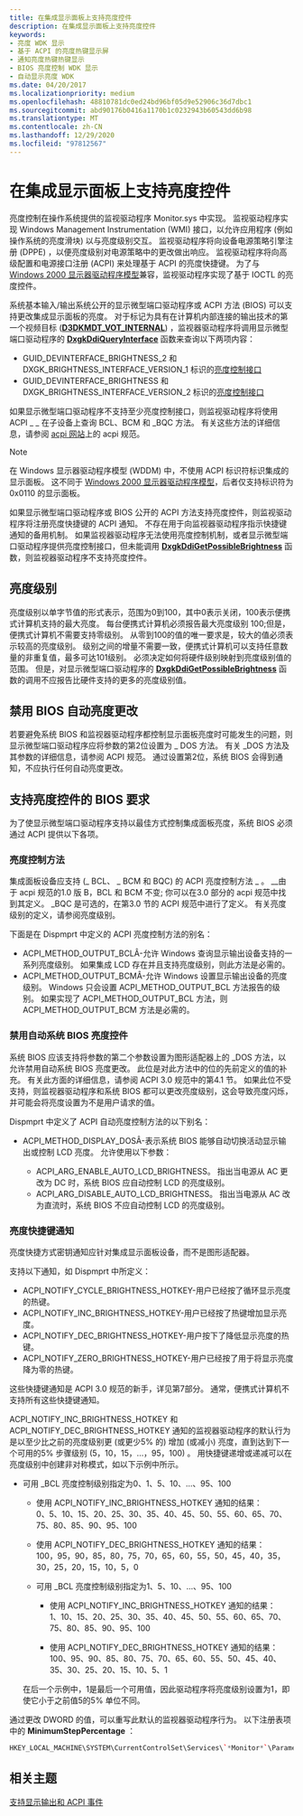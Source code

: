 ```yaml
---
title: 在集成显示面板上支持亮度控件
description: 在集成显示面板上支持亮度控件
keywords:
- 亮度 WDK 显示
- 基于 ACPI 的亮度热键显示屏
- 通知亮度热键热键显示
- BIOS 亮度控制 WDK 显示
- 自动显示亮度 WDK
ms.date: 04/20/2017
ms.localizationpriority: medium
ms.openlocfilehash: 48810781dc0ed24bd96bf05d9e52906c36d7dbc1
ms.sourcegitcommit: abd90176b0416a1170b1c0232943b60543dd6b98
ms.translationtype: MT
ms.contentlocale: zh-CN
ms.lasthandoff: 12/29/2020
ms.locfileid: "97812567"
---
```

# <a name="supporting-brightness-controls-on-integrated-display-panels"></a>在集成显示面板上支持亮度控件

亮度控制在操作系统提供的监视驱动程序 Monitor.sys 中实现。 监视驱动程序实现 Windows Management Instrumentation (WMI) 接口，以允许应用程序 (例如操作系统的亮度滑块) 以与亮度级别交互。 监视驱动程序将向设备电源策略引擎注册 (DPPE) ，以便亮度级别对电源策略中的更改做出响应。 监视驱动程序将向高级配置和电源接口注册 (ACPI) 来处理基于 ACPI 的亮度快捷键。 为了与 [Windows 2000 显示器驱动程序模型](windows-2000-display-driver-model-design-guide.md)兼容，监视驱动程序实现了基于 IOCTL 的亮度控件。

系统基本输入/输出系统公开的显示微型端口驱动程序或 ACPI 方法 (BIOS) 可以支持更改集成显示面板的亮度。 对于标记为具有在计算机内部连接的输出技术的第一个视频目标 ([**D3DKMDT_VOT_INTERNAL**](/windows-hardware/drivers/ddi/d3dkmdt/ne-d3dkmdt-_d3dkmdt_video_output_technology)) ，监视器驱动程序将调用显示微型端口驱动程序的 [**DxgkDdiQueryInterface**](/windows-hardware/drivers/ddi/dispmprt/nc-dispmprt-dxgkddi_query_interface) 函数来查询以下两项内容：

* GUID_DEVINTERFACE_BRIGHTNESS_2 和 DXGK_BRIGHTNESS_INTERFACE_VERSION_1 标识的[亮度控制接口](/windows-hardware/drivers/ddi/dispmprt/ns-dispmprt-dxgk_brightness_interface)
* GUID_DEVINTERFACE_BRIGHTNESS 和 DXGK_BRIGHTNESS_INTERFACE_VERSION_2 标识的[亮度控制接口](/windows-hardware/drivers/ddi/dispmprt/ns-dispmprt-dxgk_brightness_interface_2)

如果显示微型端口驱动程序不支持至少亮度控制接口，则监视驱动程序将使用 ACPI \_ \_ 在子设备上查询 BCL、BCM 和 _BQC 方法。 有关这些方法的详细信息，请参阅 [acpi 网站](https://go.microsoft.com/fwlink/p/?linkid=57185)上的 acpi 规范。

> [!NOTE]
> 在 Windows 显示器驱动程序模型 (WDDM) 中，不使用 ACPI 标识符标识集成的显示面板。 这不同于 [Windows 2000 显示器驱动程序模型](windows-2000-display-driver-model-design-guide.md)，后者仅支持标识符为0x0110 的显示面板。

如果显示微型端口驱动程序或 BIOS 公开的 ACPI 方法支持亮度控件，则监视驱动程序将注册亮度快捷键的 ACPI 通知。 不存在用于向监视器驱动程序指示快捷键通知的备用机制。 如果监视器驱动程序无法使用亮度控制机制，或者显示微型端口驱动程序提供亮度控制接口，但未能调用 [**DxgkDdiGetPossibleBrightness**](/windows-hardware/drivers/ddi/dispmprt/nc-dispmprt-dxgk_brightness_get_possible) 函数，则监视器驱动程序不支持亮度控件。

## <a name="brightness-levels"></a>亮度级别

亮度级别以单字节值的形式表示，范围为0到100，其中0表示关闭，100表示便携式计算机支持的最大亮度。 每台便携式计算机必须报告最大亮度级别 100;但是，便携式计算机不需要支持零级别。 从零到100的值的唯一要求是，较大的值必须表示较高的亮度级别。 级别之间的增量不需要一致，便携式计算机可以支持任意数量的非重复值，最多可达101级别。 必须决定如何将硬件级别映射到亮度级别值的范围。 但是，对显示微型端口驱动程序的 [**DxgkDdiGetPossibleBrightness**](/windows-hardware/drivers/ddi/dispmprt/nc-dispmprt-dxgk_brightness_get_possible) 函数的调用不应报告比硬件支持的更多的亮度级别值。

## <a name="disabling-automatic-brightness-changes-by-the-bios"></a>禁用 BIOS 自动亮度更改

若要避免系统 BIOS 和监视器驱动程序都控制显示面板亮度时可能发生的问题，则显示微型端口驱动程序应将参数的第2位设置为 \_ DOS 方法。 有关 _DOS 方法及其参数的详细信息，请参阅 ACPI 规范。 通过设置第2位，系统 BIOS 会得到通知，不应执行任何自动亮度更改。

## <a name="bios-requirements-to-support-brightness-controls"></a>支持亮度控件的 BIOS 要求

为了使显示微型端口驱动程序支持以最佳方式控制集成面板亮度，系统 BIOS 必须通过 ACPI 提供以下各项。

### <a name="brightness-control-methods"></a>亮度控制方法

集成面板设备应支持 (\_ BCL、 \_ BCM 和 BQC) 的 ACPI 亮度控制方法 \_ 。 \_\_由于 acpi 规范的1.0 版 B，BCL 和 BCM 不变; 你可以在3.0 部分的 acpi 规范中找到其定义。 _BQC 是可选的，在第3.0 节的 ACPI 规范中进行了定义。 有关亮度级别的定义，请参阅亮度级别。

下面是在 Dispmprt 中定义的 ACPI 亮度控制方法的别名：

* ACPI_METHOD_OUTPUT_BCLÂ-允许 Windows 查询显示输出设备支持的一系列亮度级别。 如果集成 LCD 存在并且支持亮度级别，则此方法是必需的。
* ACPI_METHOD_OUTPUT_BCMÂ-允许 Windows 设置显示输出设备的亮度级别。 Windows 只会设置 ACPI_METHOD_OUTPUT_BCL 方法报告的级别。 如果实现了 ACPI_METHOD_OUTPUT_BCL 方法，则 ACPI_METHOD_OUTPUT_BCM 方法是必需的。

### <a name="disabling-the-automatic-system-bios-brightness-control"></a>禁用自动系统 BIOS 亮度控件

系统 BIOS 应该支持将参数的第二个参数设置为图形适配器上的 _DOS 方法，以允许禁用自动系统 BIOS 亮度更改。 此位是对此方法中的位的先前定义的值的补充。 有关此方面的详细信息，请参阅 ACPI 3.0 规范中的第4.1 节。 如果此位不受支持，则监视器驱动程序和系统 BIOS 都可以更改亮度级别，这会导致亮度闪烁，并可能会将亮度设置为不是用户请求的值。

Dispmprt 中定义了 ACPI 自动亮度控制方法的以下别名：

* ACPI_METHOD_DISPLAY_DOSÂ-表示系统 BIOS 能够自动切换活动显示输出或控制 LCD 亮度。 允许使用以下参数：

  * ACPI_ARG_ENABLE_AUTO_LCD_BRIGHTNESS。 指出当电源从 AC 更改为 DC 时，系统 BIOS 应自动控制 LCD 的亮度级别。
  * ACPI_ARG_DISABLE_AUTO_LCD_BRIGHTNESS。 指出当电源从 AC 改为直流时，系统 BIOS 不应自动控制 LCD 的亮度级别。

### <a name="notifications-of-brightness-shortcut-keys"></a>亮度快捷键通知

亮度快捷方式密钥通知应针对集成显示面板设备，而不是图形适配器。

支持以下通知，如 Dispmprt 中所定义：

* ACPI_NOTIFY_CYCLE_BRIGHTNESS_HOTKEY-用户已经按了循环显示亮度的热键。
* ACPI_NOTIFY_INC_BRIGHTNESS_HOTKEY-用户已经按了热键增加显示亮度。
* ACPI_NOTIFY_DEC_BRIGHTNESS_HOTKEY-用户按下了降低显示亮度的热键。
* ACPI_NOTIFY_ZERO_BRIGHTNESS_HOTKEY-用户已经按了用于将显示亮度降为零的热键。

这些快捷键通知是 ACPI 3.0 规范的新手，详见第7部分。 通常，便携式计算机不支持所有这些快捷键通知。

ACPI_NOTIFY_INC_BRIGHTNESS_HOTKEY 和 ACPI_NOTIFY_DEC_BRIGHTNESS_HOTKEY 通知的监视器驱动程序的默认行为是以至少比之前的亮度级别更 (或更少5% 的) 增加 (或减小) 亮度，直到达到下一个可用的5% 步骤级别 (5，10，15，...，95，100) 。 用快捷键递增或递减可以在亮度级别中创建非对称模式，如以下示例中所示。

* 可用 _BCL 亮度控制级别指定为0、1、5、10、...、95、100

  * 使用 ACPI_NOTIFY_INC_BRIGHTNESS_HOTKEY 通知的结果：  
        0、5、10、15、20、25、30、35、40、45、50、55、60、65、70、75、80、85、90、95、100

  * 使用 ACPI_NOTIFY_DEC_BRIGHTNESS_HOTKEY 通知的结果：  
        100，95，90，85，80，75，70，65，60，55，50，45，40，35，30，25，20，15，10，5，0

  * 可用 _BCL 亮度控制级别指定为1、5、10、...、95、100

    * 使用 ACPI_NOTIFY_INC_BRIGHTNESS_HOTKEY 通知的结果：  
        1、10、15、20、25、30、35、40、45、50、55、60、65、70、75、80、85、90、95、100

    * 使用 ACPI_NOTIFY_DEC_BRIGHTNESS_HOTKEY 通知的结果：  
        100、95、90、85、80、75、70、65、60、55、50、45、40、35、30、25、20、15、10、5、1

  在后一个示例中，1是最后一个可用值，因此驱动程序将亮度级别设置为1，即使它小于之前值5的5% 单位不同。

通过更改 DWORD 的值，可以重写此默认的监视器驱动程序行为。 以下注册表项中的 **MinimumStepPercentage** ：

```cpp
HKEY_LOCAL_MACHINE\SYSTEM\CurrentControlSet\Services\`*Monitor*`\Parameters\
```

## <a name="related-topics"></a>相关主题

[支持显示输出和 ACPI 事件](supporting-display-output.md)
